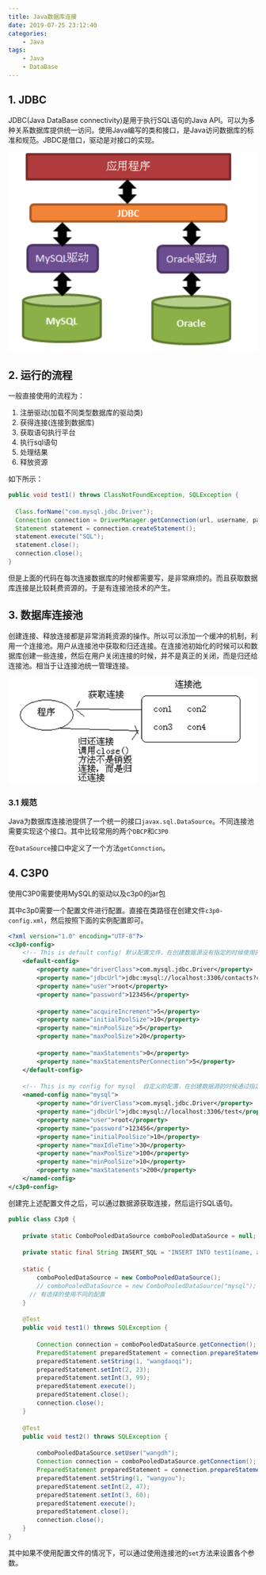 ```yaml
---
title: Java数据库连接
date: 2019-07-25 23:12:40
categories:
	- Java
tags:
	- Java
	- DataBase
---
```


## 1. JDBC

JDBC(Java DataBase connectivity)是用于执行SQL语句的Java API。可以为多种关系数据库提供统一访问。使用Java编写的类和接口，是Java访问数据库的标准和规范。JBDC是借口，驱动是对接口的实现。

![image-20190725231524178](Java数据库连接/01.png)

## 2. 运行的流程

一般直接使用的流程为：

1. 注册驱动(加载不同类型数据库的驱动类)
2. 获得连接(连接到数据库)
3. 获取语句执行平台
4. 执行sql语句
5. 处理结果
6. 释放资源

如下所示：

```java
public void test1() throws ClassNotFoundException, SQLException {

  Class.forName("com.mysql.jdbc.Driver");
  Connection connection = DriverManager.getConnection(url, username, password);
  Statement statement = connection.createStatement();
  statement.execute("SQL");
  statement.close();
  connection.close();
}
```

但是上面的代码在每次连接数据库的时候都需要写，是非常麻烦的。而且获取数据库连接是比较耗费资源的。于是有连接池技术的产生。

## 3. 数据库连接池

创建连接、释放连接都是非常消耗资源的操作。所以可以添加一个缓冲的机制，利用一个连接池。用户从连接池中获取和归还连接。在连接池初始化的时候可以和数据库创建一些连接，然后在用户关闭连接的时候，并不是真正的关闭，而是归还给连接池。相当于让连接池统一管理连接。

![image-20190725233038881](Java数据库连接/02.png)

### 3.1 规范

Java为数据库连接池提供了一个统一的接口`javax.sql.DataSource`。不同连接池需要实现这个接口。其中比较常用的两个`DBCP`和`C3P0`

在`DataSource`接口中定义了一个方法`getConnction`。

## 4. C3P0

使用C3P0需要使用MySQL的驱动以及c3p0的jar包

其中c3p0需要一个配置文件进行配置。直接在类路径在创建文件`c3p0-config.xml`，然后按照下面的实例配置即可。

```xml
<?xml version="1.0" encoding="UTF-8"?>
<c3p0-config>  
    <!-- This is default config! 默认配置文件，在创建数据源没有指定的时候使用的配置-->    
    <default-config>  
        <property name="driverClass">com.mysql.jdbc.Driver</property>
        <property name="jdbcUrl">jdbc:mysql://localhost:3306/contacts?characterEncoding=utf8</property>
        <property name="user">root</property>
        <property name="password">123456</property>
        
        <property name="acquireIncrement">5</property>
        <property name="initialPoolSize">10</property>
        <property name="minPoolSize">5</property>
        <property name="maxPoolSize">20</property> 

        <property name="maxStatements">0</property>
        <property name="maxStatementsPerConnection">5</property> 
    </default-config>  
  
    <!-- This is my config for mysql  自定义的配置，在创建数据源的时候通过指定名称来使用该配置-->   
    <named-config name="mysql">  
        <property name="driverClass">com.mysql.jdbc.Driver</property>  
        <property name="jdbcUrl">jdbc:mysql://localhost:3306/test</property>  
        <property name="user">root</property>  
        <property name="password">123456</property>  
        <property name="initialPoolSize">10</property>  
        <property name="maxIdleTime">30</property>  
        <property name="maxPoolSize">100</property>  
        <property name="minPoolSize">10</property>  
        <property name="maxStatements">200</property>  
    </named-config>
</c3p0-config>
```

创建完上述配置文件之后，可以通过数据源获取连接，然后运行SQL语句。

```java
public class C3p0 {

    private static ComboPooledDataSource comboPooledDataSource = null;

    private static final String INSERT_SQL = "INSERT INTO test1(name, age, score) VALUES(?, ?, ?)";

    static {
        comboPooledDataSource = new ComboPooledDataSource();
      	// comboPooledDataSource = new ComboPooledDataSource("mysql");
      // 有选择的使用不同的配置
    }

    @Test
    public void test1() throws SQLException {

        Connection connection = comboPooledDataSource.getConnection();
        PreparedStatement preparedStatement = connection.prepareStatement(INSERT_SQL);
        preparedStatement.setString(1, "wangdaoqi");
        preparedStatement.setInt(2, 23);
        preparedStatement.setInt(3, 99);
        preparedStatement.execute();
        preparedStatement.close();
        connection.close();
    }

    @Test
    public void test2() throws SQLException {

        comboPooledDataSource.setUser("wangdh");
        Connection connection = comboPooledDataSource.getConnection();
        PreparedStatement preparedStatement = connection.prepareStatement(INSERT_SQL);
        preparedStatement.setString(1, "wangyou");
        preparedStatement.setInt(2, 47);
        preparedStatement.setInt(3, 60);
        preparedStatement.execute();
        preparedStatement.close();
        connection.close();
    }
}
```

其中如果不使用配置文件的情况下，可以通过使用连接池的`set`方法来设置各个参数。









